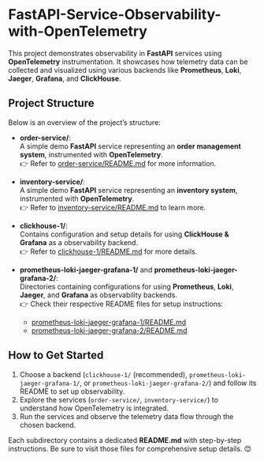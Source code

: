 
# FastAPI-Service-Observability-with-OpenTelemetry

This project demonstrates observability in **FastAPI** services using **OpenTelemetry** instrumentation. It showcases how telemetry data can be collected and visualized using various backends like **Prometheus**, **Loki**, **Jaeger**, **Grafana**, and **ClickHouse**.

## Project Structure

Below is an overview of the project’s structure:

- **order-service/**:  
  A simple demo **FastAPI** service representing an **order management system**, instrumented with **OpenTelemetry**.  
  👉 Refer to [order-service/README.md](order-service/README.md) for more information.


- **inventory-service/**:  
  A simple demo **FastAPI** service representing an **inventory system**, instrumented with **OpenTelemetry**.  
  👉 Refer to [inventory-service/README.md](inventory-service/README.md) to learn more.

- **clickhouse-1/**:  
  Contains configuration and setup details for using **ClickHouse & Grafana** as a observability backend.  
  👉 Refer to [clickhouse-1/README.md](clickhouse-1/README.md) for more details.

- **prometheus-loki-jaeger-grafana-1/** and **prometheus-loki-jaeger-grafana-2/**:  
  Directories containing configurations for using **Prometheus**, **Loki**, **Jaeger**, and **Grafana** as observability backends.  
  👉 Check their respective README files for setup instructions:  
  - [prometheus-loki-jaeger-grafana-1/README.md](prometheus-loki-jaeger-grafana-1/README.md)  
  - [prometheus-loki-jaeger-grafana-2/README.md](prometheus-loki-jaeger-grafana-2/README.md)  


## How to Get Started

1. Choose a backend (`clickhouse-1/` (recommended), `prometheus-loki-jaeger-grafana-1/`, or `prometheus-loki-jaeger-grafana-2/`) and follow its README to set up observability.
2. Explore the services (`order-service/`, `inventory-service/`) to understand how OpenTelemetry is integrated.
3. Run the services and observe the telemetry data flow through the chosen backend.


Each subdirectory contains a dedicated **README.md** with step-by-step instructions. Be sure to visit those files for comprehensive setup details. 😊

